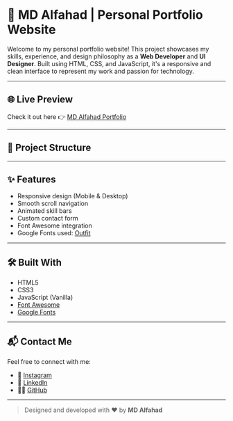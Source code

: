 # 💼 MD Alfahad | Personal Portfolio Website

Welcome to my personal portfolio website! This project showcases my skills, experience, and design philosophy as a **Web Developer** and **UI Designer**. Built using HTML, CSS, and JavaScript, it's a responsive and clean interface to represent my work and passion for technology.

---

## 🌐 Live Preview

Check it out here 👉 [MD Alfahad Portfolio](https://mdalfahad.github.io/Portfoli-Alfahad/)

---

## 📂 Project Structure


---

## ✨ Features

- Responsive design (Mobile & Desktop)
- Smooth scroll navigation
- Animated skill bars
- Custom contact form
- Font Awesome integration
- Google Fonts used: [Outfit](https://fonts.google.com/specimen/Outfit)

---

## 🛠️ Built With

- HTML5
- CSS3
- JavaScript (Vanilla)
- [Font Awesome](https://fontawesome.com/)
- [Google Fonts](https://fonts.google.com/)


---

## 📬 Contact Me

Feel free to connect with me:

- 📸 [Instagram](https://www.instagram.com/al_fahad_008/)
- 💼 [LinkedIn](https://www.linkedin.com/in/md-alfahad-b56a48344/)
- 🧑‍💻 [GitHub](https://github.com/MDAlfahad)

---

> Designed and developed with ❤️ by **MD Alfahad**



